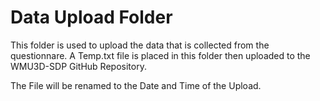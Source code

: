 # Data Upload Folder

This folder is used to upload the data that is collected from the questionnare.
A Temp.txt file is placed in this folder then uploaded to the WMU3D-SDP GitHub
Repository.

The File will be renamed to the Date and Time of the Upload.
